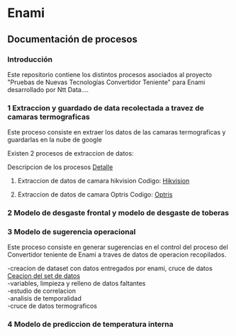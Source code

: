 # Enami
## Documentación de procesos
### Introducción
Este repositorio contiene los distintos procesos asociados al proyecto "Pruebas de Nuevas Tecnologías Convertidor Teniente" para Enami desarrollado por Ntt Data....

### 1 Extraccion y guardado de data recolectada a travez de camaras termograficas

Este proceso consiste en extraer los datos de las camaras termograficas y guardarlas en la nube de google

Existen 2 procesos de extraccion de datos:

Descripcion de los procesos [Detalle](https://github.com/KevinValenciaM/Enami/blob/main/Extraer%20data%20termografica/README.md)

1. Extraccion de datos de camara hikvision
Codigo: [Hikvision](https://github.com/KevinValenciaM/Enami/blob/main/Extraer%20data%20termografica/hikvi_2_gcp_remove.py)
   
2. Extraccion de datos de camara Optris
Codigo: [Optris](https://github.com/KevinValenciaM/Enami/blob/main/Extraer%20data%20termografica/obtiene_termal_value_gcp_2.py)

### 2 Modelo de desgaste frontal y modelo de desgaste de toberas

### 3 Modelo de sugerencia operacional

Este proceso consiste en generar sugerencias en el control del proceso del Convertidor teniente de Enami a traves de datos de operacion recopilados.

-creacion de dataset con datos entregados por enami, cruce de datos [Ceacion del set de datos](https://github.com/KevinValenciaM/Enami/blob/main/Modelo_de_sugerencia_operacional/README.md)  
-variables, limpieza y relleno de datos faltantes  
-estudio de correlacion  
-analisis de temporalidad  
-cruce de datos termograficos  

### 4 Modelo de prediccion de temperatura interna
